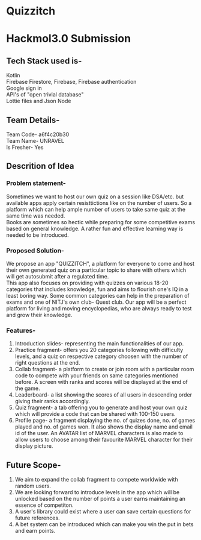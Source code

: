 # Quizzitch
# Hackmol3.0 Submission
## Tech Stack used is-<br>
Kotlin <br>
Firebase Firestore, Firebase, Firebase authentication<br>
Google sign in<br>
API's of "open trivial database"<br>
Lottie files and Json Node<br>
## Team Details-
Team Code- a6f4c20b30<br>
Team Name- UNRAVEL<br>
Is Fresher- Yes<br>
## Descrition of Idea
### Problem statement- 
Sometimes we want to host our own quiz on a session like DSA/etc. but available apps apply certain resisttictions like on the number of users. So a platform which can help ample number of users to take same quiz at the same time was needed.<br>
Books are sometimes so hectic while preparing for some competitive exams based on general knowledge. A rather fun and effective learning way is needed to be introduced.<br>
### Proposed Solution-
We propose an app "QUIZZITCH", a platform for everyone to come and host their own generated quiz on a particular topic to share with others which will get autosubmit after a regulated time. <br>
This app also focuses on providing with quizzes on various 18-20 categories that includes knowledge, fun and aims to flourish one's IQ in a least boring way. Some common categories can help in the preparation of exams and one of NITJ's own club- Quest club.
Our app will be a perfect platform for living and moving encyclopedias, who are always ready to test and grow their knowledge.
### Features-
1. Introduction slides- representing the main functionalities of our app.<br>
2. Practice fragment- offers you 20 categories following with difficulty levels, and a quiz on respective category choosen with the number of right questions at the end. <br>
3. Collab fragment- a platform to create or join room with a particular room code to compete with your friends on same categories mentioned before. A screen with ranks and scores will be displayed at the end of the game. <br>
4. Leaderboard- a list showing the scores of all users in descending order giving their ranks accordingly. 
5. Quiz fragment- a tab offering you to generate and host your own quiz which will provide a code that can be shared with 100-150 users. <br>
6. Profile page- a fragment displaying the no. of quizes done, no. of games played and no. of games won. It also shows the display name and email id of the user. 
An AVATAR list of MARVEL characters is also made to allow users to choose among their favourite MARVEL character for their display picture.<br>
## Future Scope-
1. We aim to expand the collab fragment to compete worldwide with random users.<br>
2. We are looking forward to introduce levels in the app which will be unlocked based on the number of points a user earns maintaining an essence of competiton. <br>
3. A user's library could exist where a user can save certain questions for future references. <br>
4. A bet system can be introduced which can make you win the put in bets and earn points.<br>
